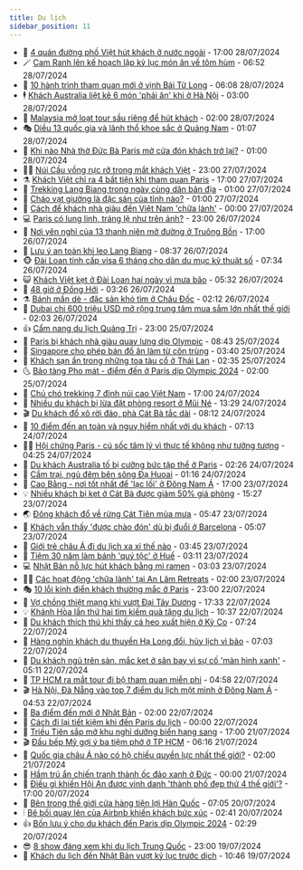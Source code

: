 ```yaml
---
title: Du lịch
sidebar_position: 11
---
```


<!-- vnexpress-du-lich:START -->
- 💂 [4 quán đường phố Việt hút khách ở nước ngoài](https://vnexpress.net/4-quan-duong-pho-viet-hut-khach-o-nuoc-ngoai-4773338.html) - 17:00 28/07/2024
- 🪄 [Cam Ranh lên kế hoạch lập kỷ lục món ăn về tôm hùm](https://vnexpress.net/cam-ranh-len-ke-hoach-lap-ky-luc-mon-an-ve-tom-hum-4774896.html) - 06:52 28/07/2024
- 🦅 [10 hành trình tham quan mới ở vịnh Bái Tử Long](https://vnexpress.net/10-hanh-trinh-tham-quan-moi-o-vinh-bai-tu-long-4774864.html) - 06:08 28/07/2024
- 🕴 [Khách Australia liệt kê 6 món &#39;phải ăn&#39; khi ở Hà Nội](https://vnexpress.net/khach-australia-liet-ke-6-mon-phai-an-khi-o-ha-noi-4774735.html) - 03:00 28/07/2024
- 👀 [Malaysia mở loạt tour sầu riêng để hút khách](https://vnexpress.net/malaysia-mo-loat-tour-sau-rieng-de-hut-khach-4774704.html) - 02:00 28/07/2024
- 🎭 [Diều 13 quốc gia và lãnh thổ khoe sắc ở Quảng Nam](https://vnexpress.net/dieu-13-quoc-gia-va-lanh-tho-khoe-sac-o-quang-nam-4774793.html) - 01:07 28/07/2024
- 🦒 [Khi nào Nhà thờ Đức Bà Paris mở cửa đón khách trở lại?](https://vnexpress.net/khi-nao-nha-tho-duc-ba-paris-mo-cua-don-khach-tro-lai-4774696.html) - 01:00 28/07/2024
- 👨‍🏫 [Núi Cầu vồng rực rỡ trong mắt khách Việt](https://vnexpress.net/nui-cau-vong-ruc-ro-trong-mat-khach-viet-4773671.html) - 23:00 27/07/2024
- ⚗️ [Khách Việt chỉ ra 4 bất tiện khi tham quan Paris](https://vnexpress.net/khach-viet-chi-ra-4-bat-tien-khi-tham-quan-paris-4772780.html) - 17:00 27/07/2024
- 🥸 [Trekking Lang Biang trong ngày cùng dân bản địa](https://vnexpress.net/trekking-lang-biang-trong-ngay-cung-dan-ban-dia-4774418.html) - 01:00 27/07/2024
- 🤠 [Cháo vạt giường là đặc sản của tỉnh nào?](https://vnexpress.net/chao-vat-giuong-la-dac-san-cua-tinh-nao-4773801.html) - 01:00 27/07/2024
- 🚀 [Cách để khách nhà giàu đến Việt Nam &#39;chữa lành&#39;](https://vnexpress.net/cach-de-khach-nha-giau-den-viet-nam-chua-lanh-4772922.html) - 00:00 27/07/2024
- 💻 [Paris có lung linh, tráng lệ như trên ảnh?](https://vnexpress.net/paris-co-lung-linh-trang-le-nhu-tren-anh-4774331.html) - 23:00 26/07/2024
- 💼 [Nơi yên nghỉ của 13 thanh niên mở đường ở Truông Bồn](https://vnexpress.net/noi-yen-nghi-cua-13-thanh-nien-mo-duong-o-truong-bon-4773652.html) - 17:00 26/07/2024
- 🤡 [Lưu ý an toàn khi leo Lang Biang](https://vnexpress.net/luu-y-an-toan-khi-leo-lang-biang-4774354.html) - 08:37 26/07/2024
- 🐵 [Đài Loan tính cấp visa 6 tháng cho dân du mục kỹ thuật số](https://vnexpress.net/dai-loan-tinh-cap-visa-6-thang-cho-dan-du-muc-ky-thuat-so-4774373.html) - 07:34 26/07/2024
- 😺 [Khách Việt kẹt ở Đài Loan hai ngày vì mưa bão](https://vnexpress.net/khach-viet-ket-o-dai-loan-hai-ngay-vi-mua-bao-4774431.html) - 05:32 26/07/2024
- 🌈 [48 giờ ở Đồng Hới](https://vnexpress.net/48-gio-o-dong-hoi-4773922.html) - 03:26 26/07/2024
- ⚗️ [Bánh mần dè - đặc sản khó tìm ở Châu Đốc](https://vnexpress.net/banh-man-de-dac-san-kho-tim-o-chau-doc-4774160.html) - 02:12 26/07/2024
- 👀 [Dubai chi 600 triệu USD mở rộng trung tâm mua sắm lớn nhất thế giới](https://vnexpress.net/dubai-chi-600-trieu-usd-mo-rong-trung-tam-mua-sam-lon-nhat-the-gioi-4774085.html) - 02:03 26/07/2024
- 👍 [Cẩm nang du lịch Quảng Trị](https://vnexpress.net/cam-nang-du-lich-quang-tri-4772745.html) - 23:00 25/07/2024
- 💄 [Paris bị khách nhà giàu quay lưng dịp Olympic](https://vnexpress.net/paris-bi-khach-nha-giau-quay-lung-dip-olympic-4773938.html) - 08:43 25/07/2024
- 🥷 [Singapore cho phép bán đồ ăn làm từ côn trùng](https://vnexpress.net/singapore-cho-phep-ban-do-an-lam-tu-con-trung-4773907.html) - 03:40 25/07/2024
- 📝 [Khách sạn ẩn trong những toa tàu cổ ở Thái Lan](https://vnexpress.net/khach-san-an-trong-nhung-toa-tau-co-o-thai-lan-4773438.html) - 02:35 25/07/2024
- 🌜 [Bảo tàng Pho mát - điểm đến ở Paris dịp Olympic 2024](https://vnexpress.net/bao-tang-pho-mat-diem-den-o-paris-dip-olympic-2024-4772543.html) - 02:00 25/07/2024
- 📝 [Chú chó trekking 7 đỉnh núi cao Việt Nam](https://vnexpress.net/chu-cho-trekking-7-dinh-nui-cao-viet-nam-4772835.html) - 17:00 24/07/2024
- 🧰 [Nhiều du khách bị lừa đặt phòng resort ở Mũi Né](https://vnexpress.net/nhieu-du-khach-bi-lua-dat-phong-resort-o-mui-ne-4773796.html) - 13:29 24/07/2024
- 🎬 [Du khách đổ xô rời đảo, phà Cát Bà tắc dài](https://vnexpress.net/du-khach-do-xo-roi-dao-pha-cat-ba-tac-dai-4773712.html) - 08:12 24/07/2024
- 🧐 [10 điểm đến an toàn và nguy hiểm nhất với du khách](https://vnexpress.net/10-diem-den-an-toan-va-nguy-hiem-nhat-voi-du-khach-4773554.html) - 07:13 24/07/2024
- 👨‍🏫 [Hội chứng Paris - cú sốc tâm lý vì thực tế không như tưởng tượng](https://vnexpress.net/hoi-chung-paris-cu-soc-tam-ly-vi-thuc-te-khong-nhu-tuong-tuong-4773284.html) - 04:25 24/07/2024
- 🦣 [Du khách Australia tố bị cưỡng bức tập thể ở Paris](https://vnexpress.net/du-khach-australia-to-bi-cuong-buc-tap-the-o-paris-4773537.html) - 02:26 24/07/2024
- 🌋 [Cắm trại, ngủ đêm bên sông Đạ Huoai](https://vnexpress.net/cam-trai-ngu-dem-ben-song-da-huoai-4772528.html) - 01:16 24/07/2024
- 🦄 [Cao Bằng - nơi tốt nhất để &#39;lạc lối&#39; ở Đông Nam Á](https://vnexpress.net/cao-bang-noi-tot-nhat-de-lac-loi-o-dong-nam-a-4773276.html) - 17:00 23/07/2024
- 💡 [Nhiều khách bị kẹt ở Cát Bà được giảm 50% giá phòng](https://vnexpress.net/nhieu-khach-bi-ket-o-cat-ba-duoc-giam-50-gia-phong-4773439.html) - 15:27 23/07/2024
- 🌏 [Đông khách đổ về rừng Cát Tiên mùa mưa](https://vnexpress.net/dong-khach-do-ve-rung-cat-tien-mua-mua-4773163.html) - 05:47 23/07/2024
- 💂 [Khách vẫn thấy &#39;được chào đón&#39; dù bị đuổi ở Barcelona](https://vnexpress.net/khach-van-thay-duoc-chao-don-du-bi-duoi-o-barcelona-4773140.html) - 05:07 23/07/2024
- 🤩 [Giới trẻ châu Á đi du lịch xa xỉ thế nào](https://vnexpress.net/gioi-tre-chau-a-di-du-lich-xa-xi-the-nao-4773045.html) - 03:45 23/07/2024
- 💪 [Tiệm 30 năm làm bánh &#39;quý tộc&#39; ở Huế](https://vnexpress.net/tiem-30-nam-lam-banh-quy-toc-o-hue-4771669.html) - 03:11 23/07/2024
- 💻 [Nhật Bản nỗ lực hút khách bằng mì ramen](https://vnexpress.net/nhat-ban-no-luc-hut-khach-bang-mi-ramen-4772921.html) - 03:03 23/07/2024
- 🧑‍💻 [Các hoạt động &#39;chữa lành&#39; tại An Lâm Retreats](https://vnexpress.net/cac-hoat-dong-chua-lanh-tai-an-lam-retreats-4773115.html) - 02:00 23/07/2024
- 🎭 [10 lỗi kinh điển khách thường mắc ở Paris](https://vnexpress.net/10-loi-kinh-dien-khach-thuong-mac-o-paris-4772886.html) - 23:00 22/07/2024
- 🧐 [Vợ chồng thiệt mạng khi vượt Đại Tây Dương](https://vnexpress.net/vo-chong-thiet-mang-khi-vuot-dai-tay-duong-4772976.html) - 17:33 22/07/2024
- 💡 [Khánh Hòa lần thứ hai tìm kiếm quà tặng du lịch](https://vnexpress.net/khanh-hoa-lan-thu-hai-tim-kiem-qua-tang-du-lich-4772869.html) - 10:37 22/07/2024
- 🌊 [Du khách thích thú khi thấy cá heo xuất hiện ở Kỳ Co](https://vnexpress.net/du-khach-thich-thu-khi-thay-ca-heo-xuat-hien-o-ky-co-4772859.html) - 07:24 22/07/2024
- 🎃 [Hàng nghìn khách du thuyền Hạ Long đổi, hủy lịch vì bão](https://vnexpress.net/hang-nghin-khach-du-thuyen-ha-long-doi-huy-lich-vi-bao-4772834.html) - 07:03 22/07/2024
- 🧠 [Du khách ngủ trên sàn, mắc kẹt ở sân bay vì sự cố &#39;màn hình xanh&#39;](https://vnexpress.net/du-khach-ngu-tren-san-mac-ket-o-san-bay-vi-su-co-man-hinh-xanh-4772819.html) - 05:11 22/07/2024
- 💄 [TP HCM ra mắt tour đi bộ tham quan miễn phí](https://vnexpress.net/tp-hcm-ra-mat-tour-di-bo-tham-quan-mien-phi-4772769.html) - 04:58 22/07/2024
- 🎬 [Hà Nội, Đà Nẵng vào top 7 điểm du lịch một mình ở Đông Nam Á](https://vnexpress.net/ha-noi-da-nang-vao-top-7-diem-du-lich-mot-minh-o-dong-nam-a-4772725.html) - 04:53 22/07/2024
- 🐻 [Ba điểm đến mới ở Nhật Bản](https://vnexpress.net/ba-diem-den-moi-o-nhat-ban-4772595.html) - 02:00 22/07/2024
- 🌝 [Cách đi lại tiết kiệm khi đến Paris du lịch](https://vnexpress.net/cach-di-lai-tiet-kiem-khi-den-paris-du-lich-4772172.html) - 00:00 22/07/2024
- 🤩 [Triều Tiên sắp mở khu nghỉ dưỡng biển hạng sang](https://vnexpress.net/trieu-tien-sap-mo-khu-nghi-duong-bien-hang-sang-4772556.html) - 17:00 21/07/2024
- 🎬 [Đầu bếp Mỹ gợi ý ba tiệm phở ở TP HCM](https://vnexpress.net/dau-bep-my-goi-y-ba-tiem-pho-o-tp-hcm-4772169.html) - 06:16 21/07/2024
- 🦩 [Quốc gia châu Á nào có hộ chiếu quyền lực nhất thế giới?](https://vnexpress.net/quoc-gia-chau-a-nao-co-ho-chieu-quyen-luc-nhat-the-gioi-4772397.html) - 02:00 21/07/2024
- 🦍 [Hầm trú ẩn chiến tranh thành ốc đảo xanh ở Đức](https://vnexpress.net/ham-tru-an-chien-tranh-thanh-oc-dao-xanh-o-duc-4772475.html) - 00:00 21/07/2024
- 👀 [Điều gì khiến Hội An được vinh danh &#39;thành phố đẹp thứ 4 thế giới&#39;?](https://vnexpress.net/dieu-gi-khien-hoi-an-duoc-vinh-danh-thanh-pho-dep-thu-4-the-gioi-4772127.html) - 17:00 20/07/2024
- 🧰 [Bên trong thế giới cửa hàng tiện lợi Hàn Quốc](https://vnexpress.net/ben-trong-the-gioi-cua-hang-tien-loi-han-quoc-4771964.html) - 07:05 20/07/2024
- 🕯 [Bê bối quay lén của Airbnb khiến khách bức xúc](https://vnexpress.net/be-boi-quay-len-cua-airbnb-khien-khach-buc-xuc-4772088.html) - 02:41 20/07/2024
- 👍 [Bốn lưu ý cho du khách đến Paris dịp Olympic 2024](https://vnexpress.net/bon-luu-y-cho-du-khach-den-paris-dip-olympic-2024-4771925.html) - 02:29 20/07/2024
- 😎 [8 show đáng xem khi du lịch Trung Quốc](https://vnexpress.net/8-show-dang-xem-khi-du-lich-trung-quoc-4771121.html) - 23:00 19/07/2024
- 🐘 [Khách du lịch đến Nhật Bản vượt kỷ lục trước dịch](https://vnexpress.net/khach-du-lich-den-nhat-ban-vuot-ky-luc-truoc-dich-4772124.html) - 10:46 19/07/2024<!-- vnexpress-du-lich:END -->
